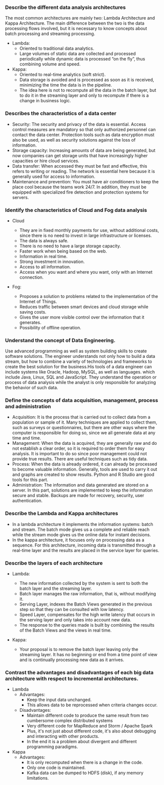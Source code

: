 ### Describe the different data analysis architectures

The most common architectures are mainly two: Lambda Architecture and Kappa Architecture. The main difference between the two is the 
data processing flows involved, but it is necessary to know concepts about batch processing and streaming processing.
* Lambda:
  - Oriented to traditional data analytics.
  - Large volumes of static data are collected and processed periodically while dynamic data is processed “on the fly”, thus combining 
  volume and speed.
* Kappa:
  - Oriented to real-time analytics (soft strict).
  - Data storage is avoided and is processed as soon as it is received, minimizing the time the data is in the pipeline.
  - The idea here is not to recompute all the data in the batch layer, but to do it in the streaming layer and only to recompute if
  there is a change in business logic.

### Describes the characteristics of a data center

* Security: The security and privacy of the data is essential. Access control measures are mandatory so that only authorized personnel 
can contact the data center. Protection tools such as data encryption must also be used, as well as security solutions against the loss 
of information.
* Storage capacity: Increasing amounts of data are being generated, but now companies can get storage units that have increasingly 
higher capacities or hire cloud services.
* Data transfer: When accessed they must be fast and effective, this refers to writing or reading. The network is essential here because 
it is generally used for access to information.
* Maintenance and prevention: You must have air conditioners to keep the place cool because the teams work 24/7. In addition, they must 
be equipped with specialized fire detection and protection systems for servers.

### Identify the characteristics of Cloud and Fog data analysis

* Cloud
  - They are in fixed monthly payments for use, without additional costs, since there is no need to invest in large infrastructure or 
licenses.
  - The data is always safe.
  - There is no need to have a large storage capacity.
  - Faster work when being based on the web.
  - Information in real time.
  - Strong investment in innovation.
  - Access to all information.
  - Access when you want and where you want, only with an Internet connection.

* Fog:
  - Proposes a solution to problems related to the implementation of the Internet of Things.
  - Reduces traffic between smart devices and cloud storage while saving costs.
  - Gives the user more visible control over the information that it generates.
  - Possibility of offline operation.
  
 ### Understand the concept of Data Engineering.

Use advanced programming as well as system building skills to create software solutions. The engineer understands not only how to build 
a data stream, but how to combine a variety of technologies and frameworks to create the best solution for the business.His tools of a 
data engineer can include systems like Oracle, Hadoop, MySQL, as well as languages. which include Java, Linux, SQL and JavaScript. They 
understand the operation or process of data analysis while the analyst is only responsible for analyzing the behavior of such data.

### Define the concepts of data acquisition, management, process and administration

* Acquisition: It is the process that is carried out to collect data from a population or sample of it. Many techniques are applied to 
collect them, such as surveys or questionnaires, but there are other ways where the computer is responsible for doing so, since we all 
generate data at any time and time.
* Management: When the data is acquired, they are generally raw and do not establish a clear order, so it is required to order them for 
easy analysis. It is important to do so since poor management could not provide true results. There are useful techniques such as tidy 
data.
* Process: When the data is already ordered, it can already be processed to become valuable information. Generally, tools are used to 
carry it out and graphs are created to show results. Python and R Studio are good tools for this part.
* Administration: The information and data generated are stored on a server. In this part, solutions are implemented to keep the 
information secure and stable. Backups are made for recovery, security, user authentication.

### Describe the Lambda and Kappa architectures

* In a lambda architecture it implements the information systems: batch and stream. The batch mode gives us a complete and reliable 
reach while the stream mode gives us the online data for instant decisions.
* In the kappa architecture, it focuses only on processing data as a sequence. For this architecture, incoming data is transmitted 
through a real-time layer and the results are placed in the service layer for queries.

### Describe the layers of each architecture

* Lambda:
  - The new information collected by the system is sent to both the batch layer and the streaming layer.
  - Batch layer manages the raw information, that is, without modifying it.
  - Serving Layer, indexes the Batch Views generated in the previous step so that they can be consulted with low latency.
  - Speed Layer, compensates for the high write latency that occurs in the serving layer and only takes into account new data.
  - The response to the queries made is built by combining the results of the Batch Views and the views in real time.

* Kappa:
  - Your proposal is to remove the batch layer leaving only the streaming layer. It has no beginning or end from a time point of view 
  and is continually processing new data as it arrives.
  
### Contrast the advantages and disadvantages of each big data architecture with respect to incremental architectures.

* Lambda
  - Advantages:
    - Keep the input data unchanged.
    - This allows data to be reprocessed when criteria changes occur.
  - Disadvantages:
    - Maintain different code to produce the same result from two cumbersome complex distributed systems
    - Very different code for MapReduce and Storm / Apache Spark
    - Plus, it's not just about different code, it's also about debugging and interacting with other products.
    - In the end it is a problem about divergent and different programming paradigms.
* Kappa
  - Advantages:
    - It is only recomputed when there is a change in the code.
    - Only one code is maintained.
    - Kafka data can be dumped to HDFS (disk), if any memory limitations.



  

